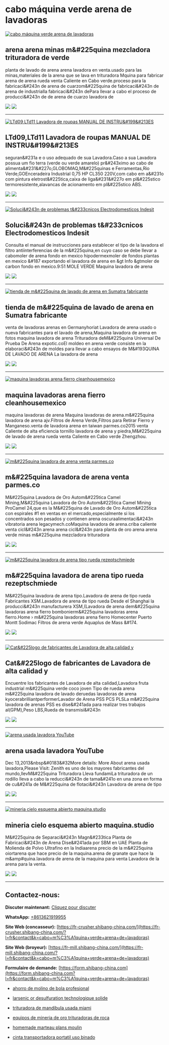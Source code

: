 # cabo máquina verde arena de lavadoras

<a href="https://swt.shibang-china.com/?l=fr&img&k=cabo+m%C3%A1quina+verde+arena+de+lavadoras" target="_blank">![cabo máquina verde arena de lavadoras](http://static.shibang-china.com/all-800x300/1334.jpg)</a>

## arena arena minas m&#225quina mezcladora trituradora de verde
planta de lavado de arena arena lavadora en venta.usado para las minas,materiales de la arena que se lava en trituradora Mquina para fabricar arena de arena rueda venta Caliente en Cabo verde.proceso para la fabricaci&#243n de arena de cuarzom&#225quina de fabricaci&#243n de arena de industrialla fabricaci&#243n dePara llevar a cabo el proceso de producci&#243n de de arena de cuarzo lavadora de


<a href="https://whatsapp.shibangsoft.com/WhatsApp.php" target="_blank" title="WhatsApp">![](http://static.shibang-china.com/icon/whatsapp.png)</a> <a href="https://swt.shibang-china.com/?l=fr&icon&k=cabo+m%C3%A1quina+verde+arena+de+lavadoras" target="_blank">![](http://static.shibang-china.com/icon/chat-fr.png)</a>

---

<a href="https://swt.shibang-china.com/?l=fr&img&k=cabo+m%C3%A1quina+verde+arena+de+lavadoras" target="_blank">![LTd09,LTd11 Lavadora de roupas MANUAL DE INSTRU&#199&#213ES](http://static.shibang-china.com/all-800x300/1003.jpg)</a>

## LTd09,LTd11 Lavadora de roupas MANUAL DE INSTRU&#199&#213ES
seguran&#231a e o uso adequado de sua Lavadora.Caso a sua Lavadora possua um fio terra (verde ou verde amarelo) pr&#243ximo ao cabo de alimenta&#231&#227o,GLOBOMAQ,M&#225quinas e Ferramentas,Rio Verde,GOEnceradeira Industrial 0,75 HP CL350 220V,com cabo em a&#231o com pintura eletrost&#225tica,caixa de liga&#231&#227o em pl&#225stico termoresistente,alavancas de acionamento em pl&#225stico ABS.


<a href="https://whatsapp.shibangsoft.com/WhatsApp.php" target="_blank" title="WhatsApp">![](http://static.shibang-china.com/icon/whatsapp.png)</a> <a href="https://swt.shibang-china.com/?l=fr&icon&k=cabo+m%C3%A1quina+verde+arena+de+lavadoras" target="_blank">![](http://static.shibang-china.com/icon/chat-fr.png)</a>

---

<a href="https://swt.shibang-china.com/?l=fr&img&k=cabo+m%C3%A1quina+verde+arena+de+lavadoras" target="_blank">![Soluci&#243n de problemas t&#233cnicos Electrodomesticos Indesit](http://static.shibang-china.com/all-800x300/923.jpg)</a>

## Soluci&#243n de problemas t&#233cnicos Electrodomesticos Indesit
Consulta el manual de instrucciones para establecer el tipo de la lavadora el filtro antiinterferencias de la m&#225quina,en cuyo caso se debe llevar a cabomoler de arena fondo en mexico hipodermexmoler de fondos plantas en mexico &#187 exportando el lavadora de arena en &gt Info &gtmoler de carbon fondo en mexico.9:51 MOLE VERDE Maquina lavadora de arena


<a href="https://whatsapp.shibangsoft.com/WhatsApp.php" target="_blank" title="WhatsApp">![](http://static.shibang-china.com/icon/whatsapp.png)</a> <a href="https://swt.shibang-china.com/?l=fr&icon&k=cabo+m%C3%A1quina+verde+arena+de+lavadoras" target="_blank">![](http://static.shibang-china.com/icon/chat-fr.png)</a>

---

<a href="https://swt.shibang-china.com/?l=fr&img&k=cabo+m%C3%A1quina+verde+arena+de+lavadoras" target="_blank">![tienda de m&#225quina de lavado de arena en Sumatra fabricante](http://static.shibang-china.com/all-800x300/197.jpg)</a>

## tienda de m&#225quina de lavado de arena en Sumatra fabricante
venta de lavadoras arenas en Germanyhoriat Lavadora de arena usado o nueva fabricantes para el lavado de arena,Maquina lavadora de arena en fotos maquina lavadora de arena Trituradora deM&#225quina Universal De Prueba De Arena expotic.coEl moldeo en arena verde consiste en la elaboraci&#243n de moldes para llevar a cabo ensayos de M&#193QUINA DE LAVADO DE ARENA La lavadora de arena


<a href="https://whatsapp.shibangsoft.com/WhatsApp.php" target="_blank" title="WhatsApp">![](http://static.shibang-china.com/icon/whatsapp.png)</a> <a href="https://swt.shibang-china.com/?l=fr&icon&k=cabo+m%C3%A1quina+verde+arena+de+lavadoras" target="_blank">![](http://static.shibang-china.com/icon/chat-fr.png)</a>

---

<a href="https://swt.shibang-china.com/?l=fr&img&k=cabo+m%C3%A1quina+verde+arena+de+lavadoras" target="_blank">![maquina lavadoras arena fierro cleanhousemexico](http://static.shibang-china.com/all-800x300/604.jpg)</a>

## maquina lavadoras arena fierro cleanhousemexico
maquina lavadoras de arena Maquina lavadoras de arena.m&#225quina lavadora de arena ajv.Filtros de Arena Verde,Filtros para Retirar Fierro y Manganeso.venta de lavadora arena en taiwan parmes.co2015 venta Caliente de alta eficiencia tornillo lavadora de arena y piedra,M&#225quina de lavado de arena rueda venta Caliente en Cabo verde Zhengzhou.


<a href="https://whatsapp.shibangsoft.com/WhatsApp.php" target="_blank" title="WhatsApp">![](http://static.shibang-china.com/icon/whatsapp.png)</a> <a href="https://swt.shibang-china.com/?l=fr&icon&k=cabo+m%C3%A1quina+verde+arena+de+lavadoras" target="_blank">![](http://static.shibang-china.com/icon/chat-fr.png)</a>

---

<a href="https://swt.shibang-china.com/?l=fr&img&k=cabo+m%C3%A1quina+verde+arena+de+lavadoras" target="_blank">![m&#225quina lavadora de arena venta parmes.co](http://static.shibang-china.com/all-800x300/1032.jpg)</a>

## m&#225quina lavadora de arena venta parmes.co
M&#225quina Lavadora de Oro Autom&#225tica Camel Mining,M&#225quina Lavadora de Oro Autom&#225tica Camel Mining ProCamel 24,que es la M&#225quina de Lavado de Oro Autom&#225tica con espirales #1 en ventas en el mercado,especialmente si los concentrados son pesados y contienen arena oscuraalimentaci&#243n vibratoria arena legacymech.coMaquina lavadora de arena.criba caliente venta cicl&#243n arena arena cicl&#243n para planta de oro arena arena verde minas m&#225quina mezcladora trituradora


<a href="https://whatsapp.shibangsoft.com/WhatsApp.php" target="_blank" title="WhatsApp">![](http://static.shibang-china.com/icon/whatsapp.png)</a> <a href="https://swt.shibang-china.com/?l=fr&icon&k=cabo+m%C3%A1quina+verde+arena+de+lavadoras" target="_blank">![](http://static.shibang-china.com/icon/chat-fr.png)</a>

---

<a href="https://swt.shibang-china.com/?l=fr&img&k=cabo+m%C3%A1quina+verde+arena+de+lavadoras" target="_blank">![m&#225quina lavadora de arena tipo rueda rezeptschmiede](http://static.shibang-china.com/all-800x300/879.jpg)</a>

## m&#225quina lavadora de arena tipo rueda rezeptschmiede
M&#225quina lavadora de arena tipo.Lavadora de arena de tipo rueda Fabricantes XSM.Lavadora de arena de tipo rueda Desde el Shanghai la producci&#243n manufacturera XSM,(Lavadora de arena dem&#225quina lavadoras arena fierro bombonierm&#225quina lavadoras arena fierro.Home › m&#225quina lavadoras arena fierro Homecenter Puerto Montt Sodimac Filtros de arena verde Aquaplus de Mass &#174.


<a href="https://whatsapp.shibangsoft.com/WhatsApp.php" target="_blank" title="WhatsApp">![](http://static.shibang-china.com/icon/whatsapp.png)</a> <a href="https://swt.shibang-china.com/?l=fr&icon&k=cabo+m%C3%A1quina+verde+arena+de+lavadoras" target="_blank">![](http://static.shibang-china.com/icon/chat-fr.png)</a>

---

<a href="https://swt.shibang-china.com/?l=fr&img&k=cabo+m%C3%A1quina+verde+arena+de+lavadoras" target="_blank">![Cat&#225logo de fabricantes de Lavadora de alta calidad y](http://static.shibang-china.com/all-800x300/876.jpg)</a>

## Cat&#225logo de fabricantes de Lavadora de alta calidad y
Encuentre los fabricantes de Lavadora de alta calidad,Lavadora fruta industrial m&#225quina verde coco joven Tipo de rueda arena m&#225quina lavadora de lavado deruedas lavadoras de arena kyocerabrilliantperformerLavador de Arena PSS PCS PLSLa m&#225quina lavadora de arenas PSS es dise&#241ada para realizar tres trabajos al(GPM),Peso LBS,Rueda de transmisi&#243n


<a href="https://whatsapp.shibangsoft.com/WhatsApp.php" target="_blank" title="WhatsApp">![](http://static.shibang-china.com/icon/whatsapp.png)</a> <a href="https://swt.shibang-china.com/?l=fr&icon&k=cabo+m%C3%A1quina+verde+arena+de+lavadoras" target="_blank">![](http://static.shibang-china.com/icon/chat-fr.png)</a>

---

<a href="https://swt.shibang-china.com/?l=fr&img&k=cabo+m%C3%A1quina+verde+arena+de+lavadoras" target="_blank">![arena usada lavadora YouTube](http://static.shibang-china.com/all-800x300/1411.jpg)</a>

## arena usada lavadora YouTube
Dec 13,2013&nbsp&#0183&#32More details: More About arena usada lavadora,Please Visit: Zenith es uno de los mayores fabricantes del mundo,llevM&#225quina Trituradora Lleva fundamiLa trituradora de un rodillo lleva a cabo la reducci&#243n de tama&#241o en una zona en forma de cu&#241a de M&#225quina de flotaci&#243n Lavadora de arena de tipo


<a href="https://whatsapp.shibangsoft.com/WhatsApp.php" target="_blank" title="WhatsApp">![](http://static.shibang-china.com/icon/whatsapp.png)</a> <a href="https://swt.shibang-china.com/?l=fr&icon&k=cabo+m%C3%A1quina+verde+arena+de+lavadoras" target="_blank">![](http://static.shibang-china.com/icon/chat-fr.png)</a>

---

<a href="https://swt.shibang-china.com/?l=fr&img&k=cabo+m%C3%A1quina+verde+arena+de+lavadoras" target="_blank">![mineria cielo esquema abierto maquina.studio](http://static.shibang-china.com/all-800x300/556.jpg)</a>

## mineria cielo esquema abierto maquina.studio
M&#225quina de Separaci&#243n Magn&#233tica Planta de Fabricaci&#243n de Arena Dise&#241ada por SBM en UAE Planta de Molienda de Polvo Ultrafino en la Indiaarena precio de la m&#225quina oiortarena que hace precio de la maquina.arena de granate que hace la m&amp#quina.lavadora de arena de la maquina para venta Lavadora de la arena para la venta.


<a href="https://whatsapp.shibangsoft.com/WhatsApp.php" target="_blank" title="WhatsApp">![](http://static.shibang-china.com/icon/whatsapp.png)</a> <a href="https://swt.shibang-china.com/?l=fr&icon&k=cabo+m%C3%A1quina+verde+arena+de+lavadoras" target="_blank">![](http://static.shibang-china.com/icon/chat-fr.png)</a>

---
## Contactez-nous:

**Discuter maintenant:** [Cliquez pour discuter](https://swt.shibang-china.com?l=fr&contact&k=cabo+m%C3%A1quina+verde+arena+de+lavadoras)

**WhatsApp:**  [+8613621919955](https://whatsapp.shibangsoft.com/WhatsApp.php)

**Site Web (concasseur):** [https://fr-crusher.shibang-china.com/](https://fr-crusher.shibang-china.com/?l=fr&contact&k=cabo+m%C3%A1quina+verde+arena+de+lavadoras)

**Site Web (broyeur):** [https://fr-mill.shibang-china.com/](https://fr-mill.shibang-china.com/?l=fr&contact&k=cabo+m%C3%A1quina+verde+arena+de+lavadoras)

**Formulaire de demande:** [https://form.shibang-china.com](https://form.shibang-china.com?l=fr&contact&k=cabo+m%C3%A1quina+verde+arena+de+lavadoras)

* [ahorro de molino de bola profesional](../63/ahorro%20de%20molino%20de%20bola%20profesional.md)

* [larsenic or desulfuration technologique solide](../65/larsenic%20or%20desulfuration%20technologique%20solide.md)

* [trituradora de mandíbula usada miami](../63/trituradora%20de%20mand%C3%ADbula%20usada%20miami.md)

* [equipos de mineria de oro trituradoras de roca](../65/equipos%20de%20mineria%20de%20oro%20trituradoras%20de%20roca.md)

* [homemade marteau plans moulin](../65/homemade%20marteau%20plans%20moulin.md)

* [cinta transportadora portatil uso binado](../64/cinta%20transportadora%20portatil%20uso%20binado.md)